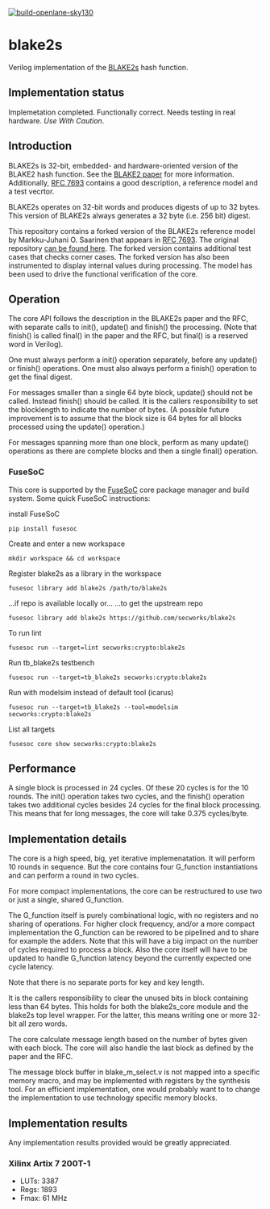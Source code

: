 [![build-openlane-sky130](https://github.com/secwporks/blake2s/actions/workflows/ci.yaml/badge.svg?branch=main&event=push)](https://github.com/secworks/blake2s/actions/workflows/ci.yaml)

# blake2s
Verilog implementation of the [BLAKE2s](https://blake2.net/) hash function.


## Implementation status
Implemetation completed. Functionally correct. Needs testing in
real hardware. *Use* *With* *Caution*.


## Introduction
BLAKE2s is 32-bit,  embedded- and hardware-oriented version of the BLAKE2 hash
function. See the [BLAKE2 paper](https://blake2.net/blake2.pdf) for more
information. Additionally, [RFC
7693](https://tools.ietf.org/html/rfc7693) contains a good description,
a reference model and a test vecrtor.

BLAKE2s operates on 32-bit words and produces digests of up to
32 bytes. This version of BLAKE2s always generates a 32 byte (i.e. 256
bit) digest.

This repository contains a forked version of the BLAKE2s reference model
by  Markku-Juhani O. Saarinen that appears in [RFC 7693](https://www.rfc-editor.org/rfc/rfc7693.html).
The original repository [can be found
here](https://github.com/mjosaarinen/blake2_mjosref). The forked version
contains additional test cases that checks corner cases. The forked
version has also been instrumented to display internal values during
processing. The model has been used to drive the functional
verification of the core.


## Operation
The core API follows the description in the BLAKE2s paper and the RFC,
with separate calls to init(), update() and finish() the
processing. (Note that finish() is called final() in the paper and the
RFC, but final() is a reserved word in Verilog).

One must always perform a init() operation separately, before any
update() or finish() operations. One must also always perform a finish()
operation to get the final digest.

For messages smaller than a single 64 byte block, update() should not be
called. Instead finish() should be called. It is the callers
responsibility to set the blocklength to indicate the number of
bytes. (A possible future improvement is to assume that the block size
is 64 bytes for all blocks processed using the update() operation.)

For messages spanning more than one block, perform as many update()
operations as there are complete blocks and then a single final()
operation.



### FuseSoC
This core is supported by the
[FuseSoC](https://github.com/olofk/fusesoc) core package manager and
build system. Some quick  FuseSoC instructions:

install FuseSoC
~~~
pip install fusesoc
~~~

Create and enter a new workspace
~~~
mkdir workspace && cd workspace
~~~

Register blake2s as a library in the workspace
~~~
fusesoc library add blake2s /path/to/blake2s
~~~

...if repo is available locally or...
...to get the upstream repo
~~~
fusesoc library add blake2s https://github.com/secworks/blake2s
~~~

To run lint
~~~
fusesoc run --target=lint secworks:crypto:blake2s
~~~

Run tb_blake2s testbench
~~~
fusesoc run --target=tb_blake2s secworks:crypto:blake2s
~~~

Run with modelsim instead of default tool (icarus)
~~~
fusesoc run --target=tb_blake2s --tool=modelsim secworks:crypto:blake2s
~~~

List all targets
~~~
fusesoc core show secworks:crypto:blake2s
~~~


## Performance
A single block is processed in 24 cycles. Of these 20 cycles is for the 10
rounds. The init() operation takes two cycles, and the finish()
operation takes two additional cycles besides 24 cycles for the final
block processing. This means that for long messages, the core will take
0.375 cycles/byte.


## Implementation details
The core is a high speed, big, yet iterative implemenatation. It will
perform 10 rounds in sequence. But the core contains four G_function
instantiations and can perform a round in two cycles.

For more compact implementations, the core can be restructured to use
two or just a single, shared G_function.

The G_function itself is purely combinational logic, with no registers
and no sharing of operations. For higher clock frequency, and/or a more
compact implementation the G_function can be rewored to be pipelined and
to share for example the adders. Note that this will have a big impact
on the number of cycles required to process a block. Also the core
itself will have to be updated to handle G_function latency beyond the
currently expected one cycle latency.

Note that there is no separate ports for key and key length.

It is the callers responsibility to clear the unused bits in block
containing less than 64 bytes. This holds for both the blake2s_core
module and the blake2s top level wrapper. For the latter, this means
writing one or more 32-bit all zero words.

The core calculate message length based on the number of bytes given
with each block. The core will also handle the last block as defined by
the paper and the RFC.

The message block buffer in blake_m_select.v is not mapped into a
specific memory macro, and may be implemented with registers by the
synthesis tool. For an efficient implementation, one would probably want
to to change the implementation to use technology specific memory
blocks.


## Implementation results
Any implementation results provided would be greatly appreciated.


### Xilinx Artix 7 200T-1 ###
- LUTs: 3387
- Regs: 1893
- Fmax: 61 MHz
